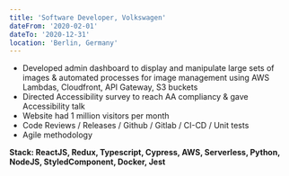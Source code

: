 ```yaml
---
title: 'Software Developer, Volkswagen'
dateFrom: '2020-02-01'
dateTo: '2020-12-31'
location: 'Berlin, Germany'
---
```


- Developed admin dashboard to display and manipulate large sets of images & automated processes for image management using AWS Lambdas, Cloudfront, API Gateway, S3 buckets
- Directed Accessibility survey to reach AA compliancy & gave Accessibility talk
- Website had 1 million visitors per month
- Code Reviews / Releases / Github / Gitlab / CI-CD / Unit tests
- Agile methodology

**Stack: ReactJS, Redux, Typescript, Cypress, AWS, Serverless, Python, NodeJS, StyledComponent, Docker, Jest**
